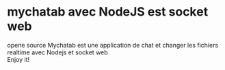 # mychatab avec NodeJS est socket web
opene source 
Mychatab est une application de chat et changer les fichiers realtime avec Nodejs et socket web  
Enjoy it!
